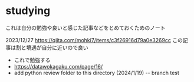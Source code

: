 # studying

これは自分の勉強や良いと感じた記事などをとめておくためのノート

2023/12/27
https://qiita.com/mohki7/items/c3f26916d79a0e3269cc
この記事は割と境遇が自分に近いので良い
- これで勉強する
- https://datawokagaku.com/page/16/
- add python review folder to this directory (2024/1/19)
--  branch test
